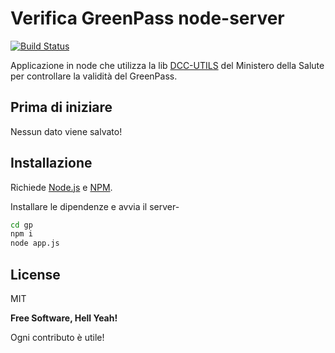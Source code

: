 # Verifica GreenPass node-server


[![Build Status](https://travis-ci.org/joemccann/dillinger.svg?branch=master)](https://travis-ci.org/joemccann/dillinger)

Applicazione in node che utilizza la lib [DCC-UTILS] del Ministero della Salute per controllare la validità del GreenPass.

## Prima di iniziare

Nessun dato viene salvato!

## Installazione

Richiede [Node.js](https://nodejs.org/) e [NPM](http://https://www.npmjs.com).

Installare le dipendenze e avvia il server-

```sh
cd gp
npm i
node app.js
```

## License

MIT

**Free Software, Hell Yeah!**

Ogni contributo è utile!

   [DCC-UTILS]: <https://github.com/ministero-salute/dcc-utils>
